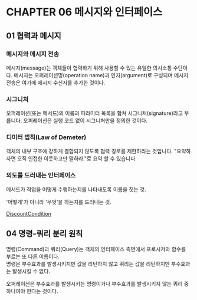 # CHAPTER 06 메시지와 인터페이스

## 01 협력과 메시지

### 메시지와 메시지 전송
메시지(message)는 객체들이 협력하기 위해 사용할 수 있는 유일한 의사소통 수단이다. 메시지는 오퍼레이션명(operation name)과 인자(argument)로 구성되며 메시지 전송은 여기에 메시지 수신자를 추가한 것이다.

### 시그니처
오퍼레이션(또는 메서드)의 이름과 파라미터 목록을 합쳐 시그니처(signature)라고 부릅니다. 오퍼레이션은 실행 코드 없이 시그니처만을 정의한 것이다.

### 디미터 법칙(Law of Demeter)
객체의 내부 구조에 강하게 결합되지 않도록 협력 경로를 제한하라는 것입니다. "요약하자면 오직 인접한 이웃하고만 말하라."로 요약 할 수 있습니다.

### 의도를 드러내는 인터페이스

메서드가 작업을 어떻게 수행하는지를 나타내도록 이름을 짓는 것.

'어떻게'가 아니라 '무엇'을 하는지를 드러내는 것.

[DiscountCondition](src/main/java/com/osc/dddspring/chapter06/DiscountCondition.java)


## 04 명령-쿼리 분리 원칙

명령(Command)과 쿼리(Query)는 객체의 인터페이스 측면에서 프로시저와 함수를 부르는 또 다른 이름이다.  
명령은 부수효과를 발생시키지만 값을 리턴하지 않고 쿼리는 값을 리턴하지만 부수효과는 발생시킬 수 없다.

오퍼레이션은 부수효과를 발생시키는 명령이거나 부수효과를 발생시키지 않는 쿼리 중 하나여야 한다는 것이다.

